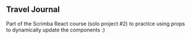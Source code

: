 ## Travel Journal

Part of the Scrimba React course (solo project #2) to practice using props to dynamically update the components :) 

```html <iframe frameborder="0" width="100%" height="500px" src="https://travel-journal.ivavay.repl.co/?embed=true"></iframe>
```

